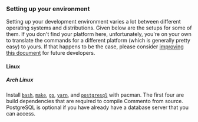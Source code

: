 ### Setting up your environment

Setting up your development environment varies a lot between different operating systems and distributions. Given below are the setups for some of them. If you don't find your platform here, unfortunately, you're on your own to translate the commands for a different platform (which is generally pretty easy) to yours. If that happens to be the case, please consider [improving this document](https://gitlab.com/commento/docs) for future developers.

<!-- Keep this list sorted -->

#### Linux

##### Arch Linux

Install [`bash`](https://www.archlinux.org/packages/core/x86_64/bash/), [`make`](https://www.archlinux.org/packages/core/x86_64/make/), [`go`](https://www.archlinux.org/packages/extra/x86_64/go/), [`yarn`](https://www.archlinux.org/packages/community/any/yarn/), and [`postgresql`](https://www.archlinux.org/packages/extra/x86_64/postgresql/) with pacman. The first four are build dependencies that are required to compile Commento from source. PostgreSQL is optional if you have already have a database server that you can access.
